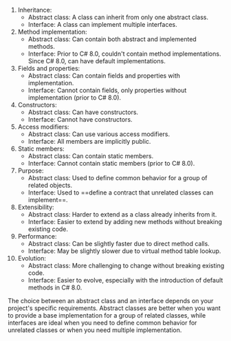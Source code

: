 1. Inheritance:
   - Abstract class: A class can inherit from only one abstract class.
   - Interface: A class can implement multiple interfaces.
2. Method implementation:
   - Abstract class: Can contain both abstract and implemented methods.
   - Interface: Prior to C# 8.0, couldn't contain method implementations. Since C# 8.0, can have default implementations.
3. Fields and properties:
   - Abstract class: Can contain fields and properties with implementation.
   - Interface: Cannot contain fields, only properties without implementation (prior to C# 8.0).
4. Constructors:
   - Abstract class: Can have constructors.
   - Interface: Cannot have constructors.
5. Access modifiers:
   - Abstract class: Can use various access modifiers.
   - Interface: All members are implicitly public.
6. Static members:
   - Abstract class: Can contain static members.
   - Interface: Cannot contain static members (prior to C# 8.0).
7. Purpose:
   - Abstract class: Used to define common behavior for a group of related objects.
   - Interface: Used to ==define a contract that unrelated classes can implement==.
8. Extensibility:
   - Abstract class: Harder to extend as a class already inherits from it.
   - Interface: Easier to extend by adding new methods without breaking existing code.
9. Performance:
   - Abstract class: Can be slightly faster due to direct method calls.
   - Interface: May be slightly slower due to virtual method table lookup.
10. Evolution:
    - Abstract class: More challenging to change without breaking existing code.
    - Interface: Easier to evolve, especially with the introduction of default methods in C# 8.0.

The choice between an abstract class and an interface depends on your project's specific requirements. Abstract classes are better when you want to provide a base implementation for a group of related classes, while interfaces are ideal when you need to define common behavior for unrelated classes or when you need multiple implementation.